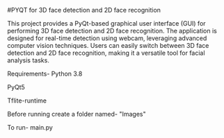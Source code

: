 #PYQT for 3D face detection and 2D face recognition

This project provides a PyQt-based graphical user interface (GUI) for performing 3D face detection and 2D face recognition. The application is designed for real-time detection using webcam, leveraging advanced computer vision techniques. Users can easily switch between 3D face detection and 2D face recognition, making it a versatile tool for facial analysis tasks.

Requirements- 
Python 3.8

PyQt5

Tflite-runtime

Before running create a folder named- "Images"


To run- main.py
